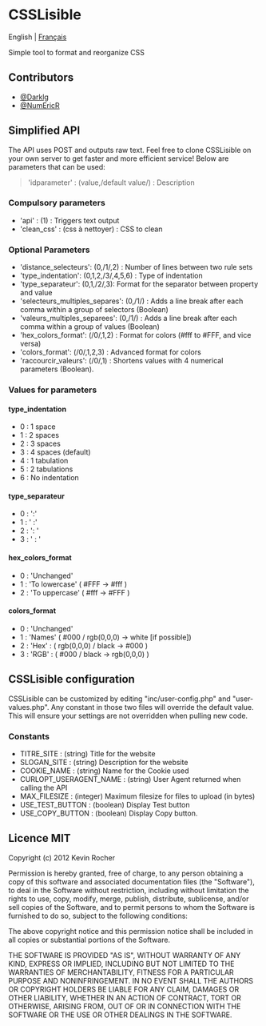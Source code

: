 # CSSLisible

English | [Français](README.md)

Simple tool to format and reorganize CSS

## Contributors

* [@Darklg](https://github.com/Darklg)
* [@NumEricR](https://github.com/NumEricR)

## Simplified API

The API uses POST and outputs raw text. Feel free to clone CSSLisible on your own server to get faster and more efficient service!
Below are parameters that can be used:

> 'idparameter' : (value,/default value/) : Description

### Compulsory parameters

* 'api' : (1) : Triggers text output
* 'clean_css' : (css à nettoyer) : CSS to clean

### Optional Parameters

* 'distance_selecteurs': (0,/1/,2) : Number of lines between two rule sets
* 'type_indentation': (0,1,2,/3/,4,5,6) : Type of indentation
* 'type_separateur': (0,1,/2/,3): Format for the separator between property and value
* 'selecteurs_multiples_separes': (0,/1/) : Adds a line break after each comma within a group of selectors (Boolean)
* 'valeurs_multiples_separees': (0,/1/) : Adds a line break after each comma within a group of values (Boolean)
* 'hex_colors_format': (/0/,1,2) : Format for colors (#fff to #FFF, and vice versa)
* 'colors_format': (/0/,1,2,3) : Advanced format for colors
* 'raccourcir_valeurs': (/0/,1) : Shortens values with 4 numerical parameters (Boolean).

### Values for parameters

#### type_indentation

* 0 : 1 space
* 1 : 2 spaces
* 2 : 3 spaces
* 3 : 4 spaces (default)
* 4 : 1 tabulation
* 5 : 2 tabulations
* 6 : No indentation

#### type_separateur

* 0 : ':'
* 1 : ' :'
* 2 : ': '
* 3 : ' : '

#### hex_colors_format

* 0 : 'Unchanged'
* 1 : 'To lowercase' ( #FFF -> #fff )
* 2 : 'To uppercase' ( #fff -> #FFF )

#### colors_format

* 0 : 'Unchanged'
* 1 : 'Names' ( #000 / rgb(0,0,0)  -> white [if possible])
* 2 : 'Hex' : ( rgb(0,0,0) / black -> #000 )
* 3 : 'RGB' : ( #000 / black -> rgb(0,0,0) )

## CSSLisible configuration

CSSLisible can be customized by editing "inc/user-config.php" and "user-values.php".
Any constant in those two files will override the default value.
This will ensure your settings are not overridden when pulling new code.

### Constants

* TITRE_SITE : (string) Title for the website
* SLOGAN_SITE : (string) Description for the website
* COOKIE_NAME : (string) Name for the Cookie used
* CURLOPT_USERAGENT_NAME : (string) User Agent returned when calling the API
* MAX_FILESIZE : (integer) Maximum filesize for files to upload (in bytes)
* USE_TEST_BUTTON : (boolean) Display Test button
* USE_COPY_BUTTON : (boolean) Display Copy button.

## Licence MIT

Copyright (c) 2012 Kevin Rocher

Permission is hereby granted, free of charge, to any person obtaining a copy of this software and associated documentation files (the "Software"), to deal in the Software without restriction, including without limitation the rights to use, copy, modify, merge, publish, distribute, sublicense, and/or sell copies of the Software, and to permit persons to whom the Software is furnished to do so, subject to the following conditions:

The above copyright notice and this permission notice shall be included in all copies or substantial portions of the Software.

THE SOFTWARE IS PROVIDED "AS IS", WITHOUT WARRANTY OF ANY KIND, EXPRESS OR IMPLIED, INCLUDING BUT NOT LIMITED TO THE WARRANTIES OF MERCHANTABILITY, FITNESS FOR A PARTICULAR PURPOSE AND NONINFRINGEMENT. IN NO EVENT SHALL THE AUTHORS OR COPYRIGHT HOLDERS BE LIABLE FOR ANY CLAIM, DAMAGES OR OTHER LIABILITY, WHETHER IN AN ACTION OF CONTRACT, TORT OR OTHERWISE, ARISING FROM, OUT OF OR IN CONNECTION WITH THE SOFTWARE OR THE USE OR OTHER DEALINGS IN THE SOFTWARE.
